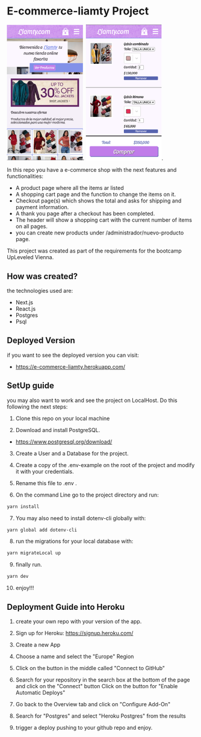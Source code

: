 # E-commerce-liamty Project

<img src="./public/screenshots/home.png" width="40%">.
<img src="./public/screenshots/cart.png" width="40%">.

In this repo you have a e-commerce shop with the next features and functionalities:

- A product page where all the items ar listed
- A shopping cart page and the function to change the items on it.
- Checkout page(s) which shows the total and asks for shipping and payment information.
- A thank you page after a checkout has been completed.
- The header will show a shopping cart with the current number of items on all pages.
- you can create new products under /administrador/nuevo-producto page.

This project was created as part of the requirements for the bootcamp UpLeveled Vienna.

## How was created?

the technologies used are:

- Next.js
- React.js
- Postgres
- Psql

## Deployed Version

if you want to see the deployed version you can visit:

- https://e-commerce-liamty.herokuapp.com/

## SetUp guide

you may also want to work and see the project on LocalHost. Do this following the next steps:

1. Clone this repo on your local machine

2. Download and install PostgreSQL.

- https://www.postgresql.org/download/

3. Create a User and a Database for the project.

4. Create a copy of the .env-example on the root of the project and modify it with your credentials.
5. Rename this file to .env .
6. On the command Line go to the project directory and run:

```bash
yarn install
```

7. You may also need to install dotenv-cli globally with:

```bash
yarn global add dotenv-cli
```

8. run the migrations for your local database with:

```bash
yarn migrateLocal up
```

9. finally run.

```bash
yarn dev
```

10. enjoy!!!

## Deployment Guide into Heroku

1. create your own repo with your version of the app.

2. Sign up for Heroku: https://signup.heroku.com/
3. Create a new App
4. Choose a name and select the "Europe" Region
5. Click on the button in the middle called "Connect to GitHub"
6. Search for your repository in the search box at the bottom of the page and click on the "Connect" button
   Click on the button for "Enable Automatic Deploys"
7. Go back to the Overview tab and click on "Configure Add-On"
8. Search for "Postgres" and select "Heroku Postgres" from the results
9. trigger a deploy pushing to your github repo and enjoy.
